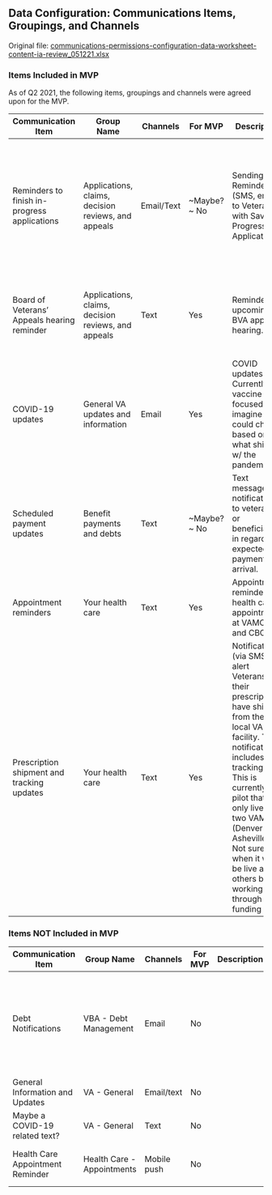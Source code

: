 ## Data Configuration: Communications Items, Groupings, and Channels

Original file: [communications-permissions-configuration-data-worksheet-content-ia-review_051221.xlsx](https://github.com/department-of-veterans-affairs/va.gov-team/files/6778504/communications-permissions-configuration-data-worksheet-content-ia-review_051221.xlsx)


### Items Included in MVP
As of Q2 2021, the following items, groupings and channels were agreed upon for the MVP.

| Communication Item | Group Name | Channels | For MVP | Description | Notes/Open questions|
|--------------------|------------|----------|---------|-------------|---------------------|
|Reminders to finish in-progress applications| Applications, claims, decision reviews, and appeals|	Email/Text | ~Maybe?~	No | Sending Reminders (SMS, email) to Veterans with Save in Progress Applications| Assumption: content in emails/texts would be the same      As of 7/8, we determined with VA Notify that it's unlikely this would be ready/available for MVP |
| Board of Veterans’ Appeals hearing reminder |	Applications, claims, decision reviews, and appeals | Text | Yes | Reminder for upcoming BVA appeals hearing. | These were live but have been disabled because of the pandemic. Not sure when these will get turned back on | Not sure when these will get turned back on |
|COVID-19 updates | General VA updates and information | Email | Yes | COVID updates. Currently vaccine focused.  I imagine this could change based on what shifts w/ the pandemic | Previously called “Keep me informed” |
| Scheduled payment updates |	Benefit payments and debts | Text	| ~Maybe?~ No | Text message notification to veterans or beneficiaries in regards  to expected payment arrival. | This is an email that the comp & pen team wants to send when someone is scheduled to receive a payment.| As of 7/8, we determined with VA Notify that it's unlikely this would be ready/available for MVP   |
| Appointment reminders | Your health care |Text | Yes | Appointment reminders for health care appointments at VAMCs and CBOCs |   |
| Prescription shipment and tracking updates |	Your health care | Text | Yes |  Notifications (via SMS) to alert Veterans their prescriptions have shipped from the local VA facility.  The notification includes the tracking link.  This is currently a pilot that is only live at two VAMCs (Denver and Asheville). Not sure when it will be live at others but working through funding now. | Only show this to people registered at participating facilities |


### Items NOT Included in MVP
| Communication Item | Group Name | Channels | For MVP | Description | Notes/Open questions|
|--------------------|------------|----------|---------|-------------|---------------------|
| Debt Notifications | 	VBA - Debt Management |	Email	| No |  | Not including this since it’s a transactional message; something automatically sent from the call center|
| General Information and Updates |	VA - General | Email/text	| No |	 | Not including per Paras |
| Maybe a COVID-19 related text? | VA - General | Text | No |   | Not including per Paras |
| Health Care Appointment Reminder | Health Care - Appointments |	Mobile push	| No |   | Not including push notifications at this time|
